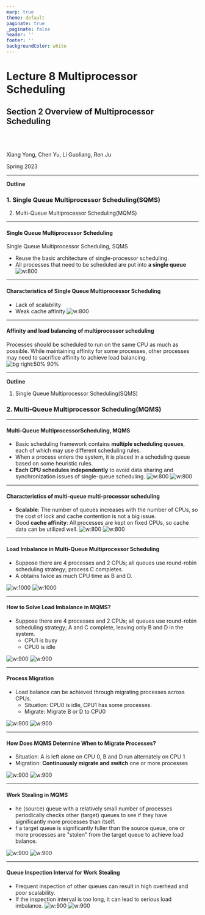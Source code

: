 ```yaml
---
marp: true
theme: default
paginate: true
_paginate: false
header: ''
footer: ''
backgroundColor: white
---
```


<!-- theme: gaia -->
<!-- _class: lead -->

# Lecture 8 Multiprocessor Scheduling

## Section 2 Overview of Multiprocessor Scheduling


<br>
<br>

Xiang Yong, Chen Yu, Li Guoliang, Ren Ju

Spring 2023

---

**Outline**

### 1. Single Queue Multiprocessor Scheduling(SQMS)
2. Multi-Queue Multiprocessor Scheduling(MQMS)

---

#### Single Queue Multiprocessor Scheduling
Single Queue Multiprocessor Scheduling, SQMS
- Reuse the basic architecture of single-processor scheduling.
- All processes that need to be scheduled are put into **a single queue**
![w:800](figs/sqms.png)


---
#### Characteristics of Single Queue Multiprocessor Scheduling
- Lack of scalability
- Weak cache affinity
![w:800](figs/sqms.png)

---
#### Affinity and load balancing of multiprocessor scheduling
Processes should be scheduled to run on the same CPU as much as possible. While maintaining affinity for some processes, other processes may need to sacrifice affinity to achieve load balancing.
![bg right:50% 90%](figs/sqms-cache-affinity.png)

---

**Outline**

1. Single Queue Multiprocessor Scheduling(SQMS)
### 2. Multi-Queue Multiprocessor Scheduling(MQMS)

---

#### Multi-Queue MultiprocessorScheduling, MQMS
<style scoped>
{
  font-size: 30px
}
</style>
- Basic scheduling framework contains **multiple scheduling queues**, each of which may use different scheduling rules.
- When a process enters the system, it is placed in a scheduling queue based on some heuristic rules.
- **Each CPU schedules independently** to avoid data sharing and synchronization issues of single-queue scheduling.
![w:800](figs/multi-queue.png)
![w:800](figs/mqms.png)

---
#### Characteristics of multi-queue multi-processor scheduling
- **Scalable**: The number of queues increases with the number of CPUs, so the cost of lock and cache contention is not a big issue.
- Good **cache affinity**: All processes are kept on fixed CPUs, so cache data can be utilized well.
![w:800](figs/multi-queue.png)
![w:800](figs/mqms.png)


---
#### Load Imbalance in Multi-Queue Multiprocessor Scheduling
- Suppose there are 4 processes and 2 CPUs; all queues use round-robin scheduling strategy; process C completes.
- A obtains twice as much CPU time as B and D.

![w:1000](figs/mqms-problem-1.png)
![w:1000](figs/mqms-problem-2.png)


---

#### How to Solve Load Imbalance in MQMS?

- Suppose there are 4 processes and 2 CPUs; all queues use round-robin scheduling strategy; A and C complete, leaving only B and D in the system.
   - CPU1 is busy
   - CPU0 is idle

![w:900](figs/mqms-problem-3.png)
![w:900](figs/mqms-problem-4.png)



---
#### Process Migration
- Load balance can be achieved through migrating processes across CPUs.
   - Situation: CPU0 is idle, CPU1 has some processes.
   - Migrate: Migrate B or D to CPU0

![w:900](figs/mqms-problem-3.png)
![w:900](figs/mqms-problem-4.png)



---
#### How Does MQMS Determine When to Migrate Processes?

- Situation: A is left alone on CPU 0, B and D run alternately on CPU 1
- Migration: **Continuously migrate and switch** one or more processes

![w:900](figs/mqms-problem-5.png)
![w:900](figs/mqms-problem-6.png)



---
<style scoped>
{
  font-size: 32px
}
</style>

#### Work Stealing in MQMS
- he (source) queue with a relatively small number of processes periodically checks other (target) queues to see if they have significantly more processes than itself.
- f a target queue is significantly fuller than the source queue, one or more processes are "stolen" from the target queue to achieve load balance.


![w:900](figs/mqms-problem-5.png)
![w:900](figs/mqms-problem-6.png)

---
#### Queue Inspection Interval for Work Stealing
- Frequent inspection of other queues can result in high overhead and poor scalability.
- If the inspection interval is too long, it can lead to serious load imbalance.
![w:900](figs/mqms-problem-5.png)
![w:900](figs/mqms-problem-6.png)